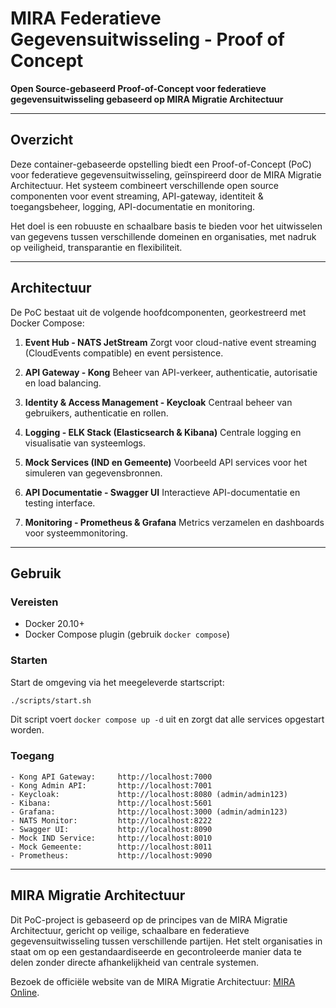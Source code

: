 # MIRA Federatieve Gegevensuitwisseling - Proof of Concept

**Open Source-gebaseerd Proof-of-Concept voor federatieve gegevensuitwisseling gebaseerd op MIRA Migratie Architectuur**

---

## Overzicht

Deze container-gebaseerde opstelling biedt een Proof-of-Concept (PoC) voor federatieve gegevensuitwisseling, geïnspireerd door de MIRA Migratie Architectuur. Het systeem combineert verschillende open source componenten voor event streaming, API-gateway, identiteit & toegangsbeheer, logging, API-documentatie en monitoring.

Het doel is een robuuste en schaalbare basis te bieden voor het uitwisselen van gegevens tussen verschillende domeinen en organisaties, met nadruk op veiligheid, transparantie en flexibiliteit.

---

## Architectuur

De PoC bestaat uit de volgende hoofdcomponenten, georkestreerd met Docker Compose:

1. **Event Hub - NATS JetStream**
   Zorgt voor cloud-native event streaming (CloudEvents compatible) en event persistence.

2. **API Gateway - Kong**
   Beheer van API-verkeer, authenticatie, autorisatie en load balancing.

3. **Identity & Access Management - Keycloak**
   Centraal beheer van gebruikers, authenticatie en rollen.

4. **Logging - ELK Stack (Elasticsearch & Kibana)**
   Centrale logging en visualisatie van systeemlogs.

5. **Mock Services (IND en Gemeente)**
   Voorbeeld API services voor het simuleren van gegevensbronnen.

6. **API Documentatie - Swagger UI**
   Interactieve API-documentatie en testing interface.

7. **Monitoring - Prometheus & Grafana**
   Metrics verzamelen en dashboards voor systeemmonitoring.

---

## Gebruik

### Vereisten

- Docker 20.10+
- Docker Compose plugin (gebruik `docker compose`)

### Starten

Start de omgeving via het meegeleverde startscript:

```bash
./scripts/start.sh
```

Dit script voert `docker compose up -d` uit en zorgt dat alle services opgestart worden.

### Toegang

```
- Kong API Gateway:     http://localhost:7000
- Kong Admin API:       http://localhost:7001
- Keycloak:             http://localhost:8080 (admin/admin123)
- Kibana:               http://localhost:5601
- Grafana:              http://localhost:3000 (admin/admin123)
- NATS Monitor:         http://localhost:8222
- Swagger UI:           http://localhost:8090
- Mock IND Service:     http://localhost:8010
- Mock Gemeente:        http://localhost:8011
- Prometheus:           http://localhost:9090
```

---

## MIRA Migratie Architectuur

Dit PoC-project is gebaseerd op de principes van de MIRA Migratie Architectuur, gericht op veilige, schaalbare en federatieve gegevensuitwisseling tussen verschillende partijen. Het stelt organisaties in staat om op een gestandaardiseerde en gecontroleerde manier data te delen zonder directe afhankelijkheid van centrale systemen.

Bezoek de officiële website van de MIRA Migratie Architectuur: [MIRA Online](https://miraonline.nl).
